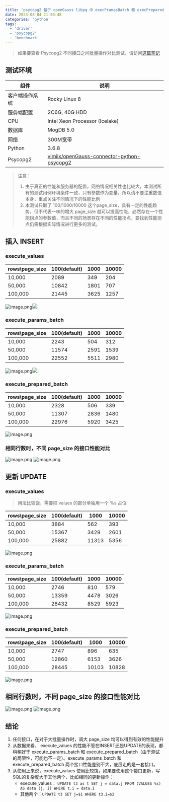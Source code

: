 ```yaml
---
title: 'psycopg2 基于 openGauss libpq 中 execPramasBatch 和 execPreparedBatch 接口批量操作性能测试'
date: 2023-08-04 21:50:48
categories: 'python'
tags:
  - 'driver'
  - 'psycopg2'
  - 'benchmark'
---
```


> 如果要查看 Psycopg2 不同接口之间批量操作对比测试，请访问[这篇笔记](https://www.vimiix.com/posts/2023-07-12-psycopg2-batch-api-benchmark/)

## 测试环境

| 组件   | 说明                      |
|--------|---------------------------|
| 客户端操作系统 | Rocky Linux 8    |
|服务端配置| 2C6G, 40G HDD|
| CPU | Intel Xeon Processor (Icelake) |
| 数据库 | MogDB 5.0    |
| 网络   | 300M宽带     |
| Python | 3.6.8       |
| Psycopg2 | [vimiix/openGauss-connector-python-psycopg2](https://gitee.com/vimiix/openGauss-connector-python-psycopg2/tree/dev) |

> 注意：
>
> 1. 由于真正的性能和服务器的配置，网络情况相关性也比较大，本测试所有的测试用例环境条件一致，只有参数作为变量，所以请不要注重数值本身，重点关注不同情况下的性能比例
> 2. 本测试只取了 100/1000/10000 这个page_size，具有一定的性能趋势，但不代表一味的增大 page_size 就可以提高性能，必然存在一个性能拐点的参数值，而且不同的场景存在不同的性能拐点，要找到性能拐点仍需根据实际情况进行更多的测试。

<!--more-->

## 插入 INSERT

### execute_values

| rows\page_size | 100(default) | 1000 | 10000 |
|---------|-----------|---------|--------------|
| 10,000  |    2089   |    349     |   204    |
| 50,000  |   10842   |    1801     |   707     |
| 100,000 |   21445  |    3625     |    1257     |

![image.png](https://oss-emcsprod-public.modb.pro/image/editor/20230804-516c5469-88d8-49a9-aa26-f2f9f1ec1613.png)![](media/16911146554324/16911308769356.jpg)

### execute_params_batch

| rows\page_size | 100(default) | 1000 | 10000 |
|---------|-----------|---------|-------------|
| 10,000  |   2243    |    504     |    312    |
| 50,000  |   11574   |    2591     |   1539     |
| 100,000 |   22552  |     5511    |    2980     |

![image.png](https://oss-emcsprod-public.modb.pro/image/editor/20230804-fd681e08-7363-4db5-8e1d-754b8bdfb3da.png)![](media/16911146554324/16911308253116.jpg)

### execute_prepared_batch

|rows\page_size| 100(default) | 1000       | 10000    |
|---------|-------------------|-------------|--------------|
| 10,000  |  2328            |   506      |     339     |
| 50,000  |  11307           |   2836      |  1480      |
| 100,000 |  22976           |   5920      |  3425       |

![image.png](https://oss-emcsprod-public.modb.pro/image/editor/20230804-518f41ab-9c6c-4e57-9d94-f98ae68ba36d.png)

### 相同行数时，不同 page_size 的接口性能对比

![image.png](https://oss-emcsprod-public.modb.pro/image/editor/20230804-02bacd93-c5a3-4ec4-a954-89d4f03fe802.png)
![image.png](https://oss-emcsprod-public.modb.pro/image/editor/20230804-9f236784-0b64-477b-8f70-ac8b79747c70.png)

## 更新 UPDATE

### execute_values

> 用法比较饶，需要把 values 的部分单独用一个 %s 占位

| rows\page_size | 100(default) | 1000 | 10000 |
|---------|-----------|---------|--------------|
| 10,000  |    3884   |     562     |   393    |
| 50,000  |   15367   |    3429     |   2601     |
| 100,000 |   25882  |    11313     |    5356     |

![image.png](https://oss-emcsprod-public.modb.pro/image/editor/20230804-213bda25-3da2-4b23-abba-e67879979e27.png)

### execute_params_batch

| rows\page_size | 100(default) | 1000 | 10000 |
|---------|-----------|---------|-------------|
| 10,000  |   2746    |    810     |    579    |
| 50,000  |   13359   |    4478     |   3026     |
| 100,000 |   28432  |     8529    |    5923     |

![image.png](https://oss-emcsprod-public.modb.pro/image/editor/20230804-f4e32c61-474f-4aa1-b6b2-fda119fb873d.png)

### execute_prepared_batch

|rows\page_size| 100(default) | 1000       | 10000    |
|---------|-------------------|-------------|--------------|
| 10,000  |  2747            |   896      |     635     |
| 50,000  |  12860           |   6153      |  3626      |
| 100,000 |  28445           |   10103      |  10828       |

![image.png](https://oss-emcsprod-public.modb.pro/image/editor/20230804-cf3056f0-470e-498d-8726-8b299722076f.png)

## 相同行数时，不同 page_size 的接口性能对比

![image.png](https://oss-emcsprod-public.modb.pro/image/editor/20230804-1b57b5fe-da83-41de-b6be-e567d7a401dd.png)
![image.png](https://oss-emcsprod-public.modb.pro/image/editor/20230804-798f7b69-bf8b-409f-8060-18f29491a66d.png)

## 结论

1. 任何接口，在对于大批量操作时，调大 page_size 均可以得到有效的性能提升
2. 从数据来看， execute_values 的性能不管在INSERT还是UPDATE的表现，都稍稍好于 execute_params_batch 和 execute_prepared_batch（由于测试的局限性，可能也不一定）。execute_params_batch 和 execute_prepared_batch 两个接口性能差别不大，底层走的是一套接口。
3. 从使用上来说，execute_values 使用比较饶，如果要使用这个接口更新，写SQL的复杂度大于其他两个，比如相同的更新操作：
    - execute_values： `UPDATE t3 as t SET j = data.j FROM (VALUES %s) AS data (j, i) WHERE t.i = data.i`
    - 其他两个：`UPDATE t3 SET j=$1 WHERE t3.i=$2`
